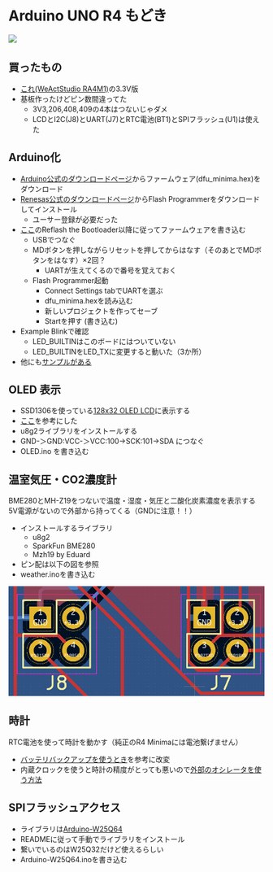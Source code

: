 # Arduino UNO R4 もどき
![](weather.png)
## 買ったもの

- [これ(WeActStudio RA4M1)](https://ja.aliexpress.com/item/1005006103872563.html)の3.3V版
- 基板作ったけどピン数間違ってた
    - 3V3,206,408,409の4本はつないじゃダメ
    - LCDとI2C(J8)とUART(J7)とRTC電池(BT1)とSPIフラッシュ(U1)は使えた

## Arduino化

- [Arduino公式のダウンロードページ](https://github.com/arduino/ArduinoCore-renesas/tree/main/bootloaders/UNO_R4)からファームウェア(dfu_minima.hex)をダウンロード
- [Renesas公式のダウンロードページ](https://www.renesas.com/us/en/software-tool/renesas-flash-programmer-programming-gui)からFlash Programmerをダウンロードしてインストール
    - ユーサー登録が必要だった
- [ここ](https://community.element14.com/products/arduino/b/blog/posts/arduino-uno-r4-minima-troubleshooting-unknown-usb-device)のReflash the Bootloader以降に従ってファームウェアを書き込む
    - USBでつなぐ
    - MDボタンを押しながらリセットを押してからはなす（そのあとでMDボタンをはなす）×2回？
        - UARTが生えてくるので番号を覚えておく
    - Flash Programmer起動
        - Connect Settings tabでUARTを選ぶ
        - dfu_minima.hexを読み込む
        - 新しいプロジェクトを作ってセーブ
        - Startを押す (書き込む)
- Example Blinkで確認
    - LED_BUILTINはこのボードにはついていない
    - LED_BUILTINをLED_TXに変更すると動いた（3か所）
- 他にも[サンプルがある](https://github.com/arduino/ArduinoCore-renesas/tree/main/libraries)

## OLED 表示
- SSD1306を使っている[128x32 OLED LCD](https://ja.aliexpress.com/item/32850288143.html)に表示する
- [ここ](https://101010.fun/iot/arduino-oled-display.html)を参考にした
- u8g2ライブラリをインストールする
- GND-＞GND:VCC-＞VCC:100->SCK:101->SDA につなぐ
- OLED.ino を書き込む

## 温室気圧・CO2濃度計
BME280とMH-Z19をつないで温度・湿度・気圧と二酸化炭素濃度を表示する  
5V電源がないので外部から持ってくる（GNDに注意！！）
- インストールするライブラリ
    - u8g2
    - SparkFun BME280
    - Mzh19 by Eduard
- ピン配は以下の図を参照
- weather.inoを書き込む

![](pin.png)

## 時計
RTC電池を使って時計を動かす（純正のR4 Minimaには電池繋げません）
- [バッテリバックアップを使うとき](https://docs.arduino.cc/tutorials/uno-r4-wifi/vrtc-off/)を参考に改変
- 内蔵クロックを使うと時計の精度がとっても悪いので[外部のオシレータを使う方法](https://me-yoh.com/arduino-uno-r4-rtc-fix)

## SPIフラッシュアクセス
- ライブラリは[Arduino-W25Q64](https://github.com/Tamakichi/Arduino-W25Q64)
- READMEに従って手動でライブラリをインストール
- 繋いでいるのはW25Q32だけど使えるらしい
- Arduino-W25Q64.inoを書き込む